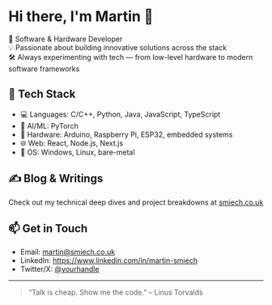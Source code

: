# Hi there, I'm Martin 👋

🚀 Software & Hardware Developer  
💡 Passionate about building innovative solutions across the stack  
🛠️ Always experimenting with tech — from low-level hardware to modern software frameworks

## 🧰 Tech Stack

- 💻 Languages: C/C++, Python, Java, JavaScript, TypeScript
- 🧠 AI/ML: PyTorch
- 🔧 Hardware: Arduino, Raspberry Pi, ESP32, embedded systems
- 🌐 Web: React, Node.js, Next.js
- 🐧 OS: Windows, Linux, bare-metal

## ✍️ Blog & Writings

Check out my technical deep dives and project breakdowns at [smiech.co.uk](#)

## 📫 Get in Touch

- Email: martin@smiech.co.uk  
- LinkedIn: https://www.linkedin.com/in/martin-smiech  
- Twitter/X: [@yourhandle](#)

---

> “Talk is cheap. Show me the code.” – Linus Torvalds
